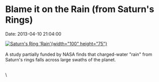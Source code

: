 Blame it on the Rain (from Saturn\'s Rings)
===========================================

Date: 2013-04-10 21:04:00

[![Saturn\'s Ring
\'Rain\'](http://www.jpl.nasa.gov/images/cassini/20130410/pia16842-th.jpg){width="100"
height="75"}](http://www.jpl.nasa.gov/news/news.cfm?release=2013-130&rn=news.xml&rst=3760)\
\
A study partially funded by NASA finds that charged-water \"rain\" from
Saturn\'s rings falls across large swaths of the planet.

\
\
